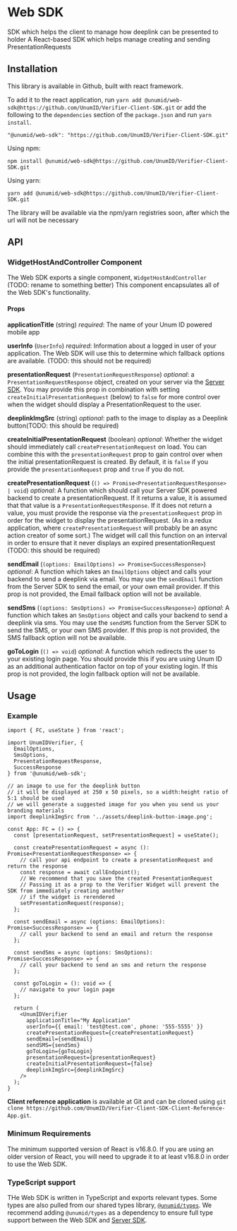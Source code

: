 # Web SDK
SDK which helps the client to manage how deeplink can be presented to holder
A React-based SDK which helps manage creating and sending PresentationRequests 

## Installation
This library is available in Github, built with react framework.

To add it to the react application, run `yarn add @unumid/web-sdk@https://github.com/UnumID/Verifier-Client-SDK.git` or add the following to the `dependencies` section of the `package.json` and run `yarn install`.

```
"@unumid/web-sdk": "https://github.com/UnumID/Verifier-Client-SDK.git"
```

Using npm:
```
npm install @unumid/web-sdk@https://github.com/UnumID/Verifier-Client-SDK.git
```

Using yarn:
```
yarn add @unumid/web-sdk@https://github.com/UnumID/Verifier-Client-SDK.git
```

The library will be available via the npm/yarn registries soon, after which the url will not be necessary

## API
### WidgetHostAndController Component
The Web SDK exports a single component, `WidgetHostAndController` (TODO: rename to something better)
This component encapsulates all of the Web SDK's functionality.


#### Props
**applicationTitle** (string) _required_: The name of your Unum ID powered mobile app

**userInfo** (`UserInfo`) _required_: Information about a logged in user of your application. The Web SDK will use this to determine which fallback options are available. (TODO: this should not be required)

**presentationRequest** (`PresentationRequestResponse`) _optional_: a `PresentationRequestResponse` object, created on your server via the [Server SDK](https://github.com/UnumID/Server-SDK-TypeScript). You may provide this prop in combination with setting `createInitialPresentationRequest` (below) to `false` for more control over when the widget should display a PresentationRequest to the user.

**deeplinkImgSrc** (string) _optional_: path to the image to display as a Deeplink button(TODO: this should be required)

**createInitialPresentationRequest** (boolean) _optional_: Whether the widget should immediately call `createPresentationRequest` on load. You can combine this with the `presentationRequest` prop to gain control over when the initial presentationRequest is created. By default, it is `false` if you provide the `presentationRequest` prop and `true` if you do not.

**createPresentationRequest** (`() => Promise<PresentationRequestResponse> | void`) _optional_: A function which should call your Server SDK powered backend to create a presentationRequest. If it returns a value, it is assumed that that value is a `PresentationRequestResponse`. If it does not return a value, you must provide the response via the `presentationRequest` prop in order for the widget to display the presentationRequest. (As in a redux application, where `createPresentationRequest` will probably be an async action creator of some sort.) The widget will call this function on an interval in order to ensure that it never displays an expired presentationRequest (TODO: this should be required)

**sendEmail** (`(options: EmailOptions) => Promise<SuccessResponse>`) _optional_: A function which takes an `EmailOptions` object and calls your backend to send a deeplink via email. You may use the `sendEmail` function from the Server SDK to send the email, or your own email provider. If this prop is not provided, the Email fallback option  will not be available.

**sendSms** (`(options: SmsOptions) => Promise<SuccessResponse>`) _optional_: A function which takes an `SmsOptions` object and calls your backend to send a deeplink via sms. You may use the `sendSMS` function from the Server SDK to send the SMS, or your own SMS provider. If this prop is not provided, the SMS fallback option will not be available.

**goToLogin** (`() => void`) _optional_: A function which redirects the user to your existing login page. You should provide this if you are using Unum ID as an additional authentication factor on top of your existing login. If this prop is not provided, the login fallback option will not be available.


## Usage


### Example
```tsx
import { FC, useState } from 'react';

import UnumIDVerifier, {
  EmailOptions,
  SmsOptions,
  PresentationRequestResponse,
  SuccessResponse
} from '@unumid/web-sdk';

// an image to use for the deeplink button
// it will be displayed at 250 x 50 pixels, so a width:height ratio of 5:1 should be used
// we will generate a suggested image for you when you send us your branding materials
import deeplinkImgSrc from '../assets/deeplink-button-image.png';

const App: FC = () => {
  const [presentationRequest, setPresentationRequest] = useState();

  const createPresentationRequest = async (): Promise<PresentationRequestResponse> => {
    // call your api endpoint to create a presentationRequest and return the response
    const response = await callEndpoint();
    // We recommend that you save the created PresentationRequest
    // Passing it as a prop to the Verifier Widget will prevent the SDK from immediately creating another
    // if the widget is rerendered
    setPresentationRequest(response);
  };

  const sendEmail = async (options: EmailOptions): Promise<SuccessResponse> => {
    // call your backend to send an email and return the response
  };

  const sendSms = async (options: SmsOptions): Promise<SuccessResponse> => {
    // call your backend to send an sms and return the response
  };

  const goToLogin = (): void => {
    // navigate to your login page
  };

  return (
    <UnumIDVerifier
      applicationTitle="My Application"
      userInfo={{ email: 'test@test.com', phone: '555-5555' }}
      createPresentationRequest={createPresentationRequest}
      sendEmail={sendEmail}
      sendSMS={sendSms}
      goToLogin={goToLogin}
      presentationRequest={presentationRequest}
      createInitialPresentationRequest={false}
      deeplinkImgSrc={deeplinkImgSrc}
    />
  );
}
```

**Client reference application** is available at Git and can be cloned using 
`git clone https://github.com/UnumID/Verifier-Client-SDK-Client-Reference-App.git`. 

### Minimum Requirements
The minimum supported version of React is v16.8.0. If you are using an older version of React, you will need to upgrade it to at least v16.8.0 in order to use the Web SDK.

### TypeScript support
THe Web SDK is written in TypeScript and exports relevant types. Some types are also pulled from our shared types library, [`@unumid/types`](https://github.com/UnumID/types). We recommend adding `@unumid/types` as a dependency to ensure full type support between the Web SDK and [Server SDK](https://github.com/UnumID/Server-SDK-TypeScript).
